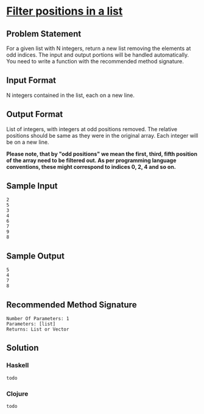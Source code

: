 # [Filter positions in a list](https://www.hackerrank.com/challenges/fp-filter-positions-in-a-list)

## Problem Statement

For a given list with N integers, return a new list removing the elements at odd indices. The input and output portions will be handled automatically. You need to write a function with the recommended method signature.

## Input Format 
N integers contained in the list, each on a new line.

## Output Format 
List of integers, with integers at odd positions removed. The relative positions should be same as they were in the original array. Each integer will be on a new line.

**Please note, that by "odd positions" we mean the first, third, fifth position of the array need to be filtered out. As per programming language conventions, these might correspond to indices 0, 2, 4 and so on.**

## Sample Input
```
2
5
3
4
6
7
9
8
```

## Sample Output
```
5
4
7
8
```

## Recommended Method Signature
```
Number Of Parameters: 1
Parameters: [list]
Returns: List or Vector
```

## Solution

### Haskell
```haskell
todo
```

### Clojure
```clojure
todo
```

